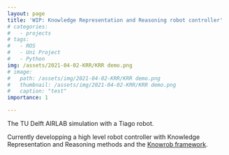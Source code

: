 ```yaml
---
layout: page
title: 'WIP: Knowledge Representation and Reasoning robot controller'
# categories:
#   - projects
# tags:
#   - ROS
#   - Uni Project
#   - Python
img: /assets/2021-04-02-KRR/KRR demo.png
# image: 
#   path: /assets/img/2021-04-02-KRR/KRR demo.png
#   thumbnail: /assets/img/2021-04-02-KRR/KRR demo.png
#   caption: "test"
importance: 1

---
```

 
<div class="row">
    <div class="col-sm mt-3 mt-md-0">
        <img class="img-fluid rounded z-depth-1" src="{{ '/assets/2021-04-02-KRR/KRR demo.png' | relative_url }}" alt="" title="example image"/>
    </div>
</div>
<div class="caption">
    The TU Delft AIRLAB simulation with a Tiago robot.
</div>

Currently developping a high level robot controller with Knowledge Representation and Reasoning methods and the [Knowrob framework](http://www.knowrob.org/).
